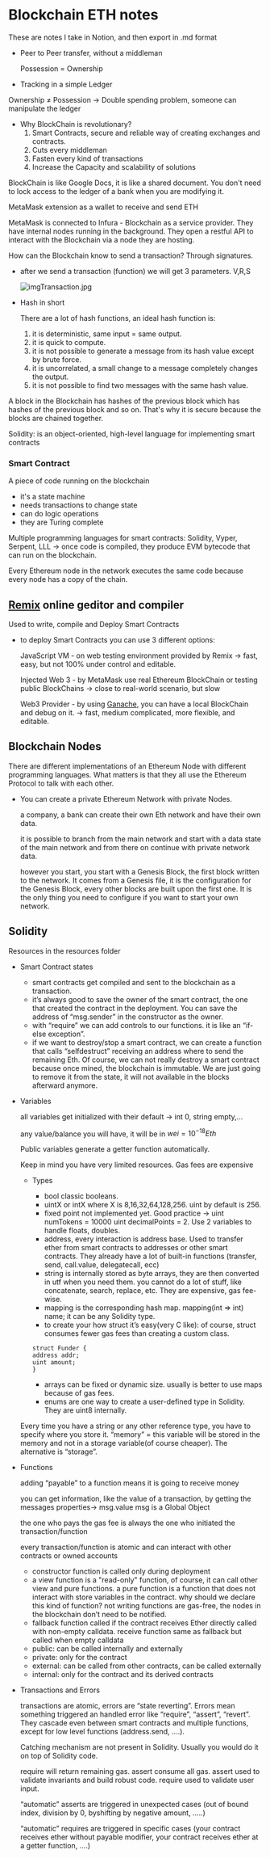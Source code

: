 # Blockchain ETH notes

These are notes I take in Notion, and then export in .md format

- Peer to Peer transfer, without a middleman
    
    Possession = Ownership
    
- Tracking in a simple Ledger

Ownership ≠ Possession → Double spending problem, someone can manipulate the ledger

- Why BlockChain is revolutionary?
    1. Smart Contracts, secure and reliable way of creating exchanges and contracts.
    2. Cuts every middleman
    3. Fasten every kind of transactions
    4. Increase the Capacity and scalability of solutions

BlockChain is like Google Docs, it is like a shared document. You don't need to lock access to the ledger of a bank when you are modifying it.

MetaMask extension as a wallet to receive and send ETH

MetaMask is connected to Infura - Blockchain as a service provider. They have internal nodes running in the background. They open a restful API to interact with the Blockchain via a node they are hosting.

How can the Blockchain know to send a transaction? Through signatures.

- after we send a transaction (function) we will get 3 parameters. V,R,S
    
    ![imgTransaction.jpg](Blockchain%20fdf03/imgTransaction.jpg)
    
- Hash in short
    
    There are a lot of hash functions, an ideal hash function is:
    
    1. it is deterministic, same input = same output.
    2. it is quick to compute.
    3. it is not possible to generate a message from its hash value except by brute force.
    4. it is uncorrelated, a small change to a message completely changes the output.
    5. it is not possible to find two messages with the same hash value.

A block in the Blockchain has hashes of the previous block which has hashes of the previous block and so on. That's why it is secure because the blocks are chained together.

Solidity: is an object-oriented, high-level language for implementing smart contracts

### Smart Contract

A piece of code running on the blockchain

- it's a state machine
- needs transactions to change state
- can do logic operations
- they are Turing complete

Multiple programming languages for smart contracts: Solidity, Vyper, Serpent, LLL → once code is compiled, they produce EVM bytecode that can run on the blockchain.

Every Ethereum node in the network executes the same code because every node has a copy of the chain.

## [Remix](https://remix.ethereum.org/) online geditor and compiler

Used to write, compile and Deploy Smart Contracts

- to deploy Smart Contracts you can use 3 different options:
    
    JavaScript VM - on web testing environment provided by Remix → fast, easy, but not 100% under control and editable.
    
    Injected Web 3 - by MetaMask use real Ethereum BlockChain or testing public BlockChains → close to real-world scenario, but slow
    
    Web3 Provider - by using [Ganache](https://trufflesuite.com/ganache), you can have a local BlockChain and debug on it. → fast, medium complicated, more flexible, and editable.
    

## Blockchain Nodes

There are different implementations of an Ethereum Node with different programming languages. What matters is that they all use the Ethereum Protocol to talk with each other.

- You can create a private Ethereum Network with private Nodes.
    
    a company, a bank can create their own Eth network and have their own data.
    
    it is possible to branch from the main network and start with a data state of the main network and from there on continue with private network data.
    
    however you start, you start with a Genesis Block, the first block written to the network. It comes from a Genesis file, it is the configuration for the Genesis Block, every other blocks are built upon the first one. It is the only thing you need to configure if you want to start your own network.
    

## Solidity

Resources in the resources folder

- Smart Contract states
    - smart contracts get compiled and sent to the blockchain as a transaction.
    - it’s always good to save the owner of the smart contract, the one that created the contract in the deployment. You can save the address of “msg.sender” in the constructor as the owner.
    - with “require” we can add controls to our functions. it is like an “if-else exception”.
    - if we want to destroy/stop a smart contract, we can create a function that calls “selfdestruct” receiving an address where to send the remaining Eth. Of course, we can not really destroy a smart contract because once mined, the blockchain is immutable. We are just going to remove it from the state, it will not available in the blocks afterward anymore.
- Variables
    
    all variables get initialized with their default → int 0, string empty,...
    
    any value/balance you will have, it will be in $wei = 10^{-18}Eth$
    
    Public variables generate a getter function automatically.
    
    Keep in mind you have very limited resources. Gas fees are expensive
    
    - Types
        - bool classic booleans.
        - uintX or intX where X is 8,16,32,64,128,256. uint by default is 256.
        - fixed point not implemented yet. Good practice → uint numTokens = 10000 uint decimalPoints = 2. Use 2 variables to handle floats, doubles.
        - address, every interaction is address base. Used to transfer ether from smart contracts to addresses or other smart contracts. They already have a lot of built-in functions (transfer, send, call.value, delegatecall, ecc)
        - string is internally stored as byte arrays, they are then converted in utf when you need them. you cannot do a lot of stuff, like concatenate, search, replace, etc. They are expensive, gas fee-wise.
        - mapping is the corresponding hash map. mapping(int ⇒ int) name; it can be any Solidity type.
        - to create your how struct it’s easy(very C like):
        of course, struct consumes fewer gas fees than creating a custom class.
        
        ```solidity
        struct Funder {
        address addr; 
        uint amount;
        }
        ```
        
        - arrays can be fixed or dynamic size. usually is better to use maps because of gas fees.
        - enums are one way to create a user-defined type in Solidity. They are uint8 internally.
    
    Every time you have a string or any other reference type, you have to specify where you store it. “memory” = this variable will be stored in the memory and not in a storage variable(of course cheaper). The alternative is “storage”.
    
- Functions
    
    adding “payable” to a function means it is going to receive money
    
    you can get information, like the value of a transaction, by getting the messages properties→ msg.value msg is a Global Object
    
    the one who pays the gas fee is always the one who initiated the transaction/function
    
    every transaction/function is atomic and can interact with other contracts or owned accounts
    
    - constructor function is called only during deployment
    - a view function is a "read-only" function, of course, it can call other view and pure functions. 
    a pure function is a function that does not interact with store variables in the contract. why should we declare this kind of function? not writing functions are gas-free, the nodes in the blockchain don’t need to be notified.
    - fallback function called if the contract receives Ether directly called with non-empty calldata.
    receive function same as fallback but called when empty calldata
    - public: can be called internally and externally
    - private: only for the contract
    - external: can be called from other contracts, can be called externally
    - internal: only for the contract and its derived contracts
- Transactions and Errors
    
    transactions are atomic, errors are “state reverting”. Errors mean something triggered an handled error like “require”, “assert”, “revert”. They cascade even between smart contracts and multiple functions, except for low level functions (address.send, ....).
    
    Catching mechanism are not present in Solidity. Usually you would do it on top of Solidity code.
    
    require will return remaining gas. assert consume all gas. assert used to validate invariants and build robust code. require used to validate user input.
    
    “automatic” asserts are triggered in unexpected cases (out of bound index, division by 0, byshifting by negative amount, .....)
    
    “automatic” requires are triggered in specific cases (your contract receives ether without payable modifier, your contract receives ether at a getter function, ....)
    

##